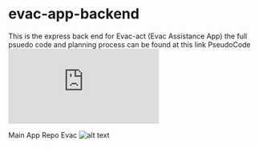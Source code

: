 # evac-app-backend
This is the express back end for Evac-act (Evac Assistance App)
the full psuedo code and planning process can be found at this link
PseudoCode
![alt text](https://github.com/rybaier/evac-assistance-app/blob/main/pseudocode.md)

Main App Repo Evac 
![alt text](https://github.com/rybaier/evac-assistance-app)